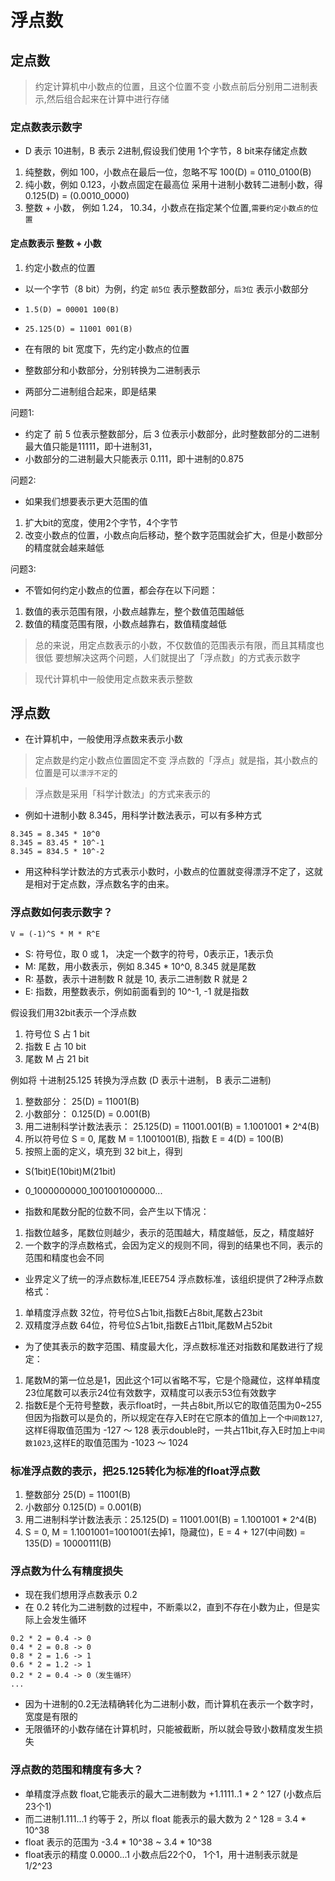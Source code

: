 # 浮点数

## 定点数

> 约定计算机中小数点的位置，且这个位置不变
> 小数点前后分别用二进制表示,然后组合起来在计算中进行存储

### 定点数表示数字

- D 表示 10进制，B 表示 2进制,假设我们使用 1个字节，8 bit来存储定点数

1. 纯整数，例如 100，小数点在最后一位，忽略不写
   100(D) = 0110_0100(B)
2. 纯小数，例如 0.123，小数点固定在最高位
   采用十进制小数转二进制小数，得 0.125(D) = (0.0010_0000)
3. 整数 + 小数， 例如 1.24， 10.34，小数点在指定某个位置,`需要约定小数点的位置`

#### 定点数表示 整数 + 小数

1. 约定小数点的位置
- 以一个字节（8 bit）为例，约定 `前5位` 表示整数部分，`后3位` 表示小数部分
- `1.5(D) = 00001 100(B)`
- `25.125(D) = 11001 001(B)`

- 在有限的 bit 宽度下，先约定小数点的位置
- 整数部分和小数部分，分别转换为二进制表示
- 两部分二进制组合起来，即是结果

问题1:
- 约定了 前 5 位表示整数部分，后 3 位表示小数部分，此时整数部分的二进制最大值只能是11111，即十进制31，
- 小数部分的二进制最大只能表示 0.111，即十进制的0.875

问题2:
- 如果我们想要表示更大范围的值
1. 扩大bit的宽度，使用2个字节，4个字节
2. 改变小数点的位置，小数点向后移动，整个数字范围就会扩大，但是小数部分的精度就会越来越低

问题3:
- 不管如何约定小数点的位置，都会存在以下问题：
1. 数值的表示范围有限，小数点越靠左，整个数值范围越低
2. 数值的精度范围有限，小数点越靠右，数值精度越低

> 总的来说，用定点数表示的小数，不仅数值的范围表示有限，而且其精度也很低
> 要想解决这两个问题，人们就提出了「浮点数」的方式表示数字

> 现代计算机中一般使用定点数来表示整数

## 浮点数

- 在计算机中，一般使用浮点数来表示小数

> 定点数是约定小数点位置固定不变
> 浮点数的「浮点」就是指，其小数点的位置是可以`漂浮不定`的

> 浮点数是采用「科学计数法」的方式来表示的

- 例如十进制小数 8.345，用科学计数法表示，可以有多种方式

```
8.345 = 8.345 * 10^0
8.345 = 83.45 * 10^-1
8.345 = 834.5 * 10^-2
```

- 用这种科学计数法的方式表示小数时，小数点的位置就变得漂浮不定了，这就是相对于定点数，浮点数名字的由来。

### 浮点数如何表示数字？

`V = (-1)^S * M * R^E`

- S: 符号位，取 0 或 1， 决定一个数字的符号，0表示正，1表示负
- M: 尾数，用小数表示，例如 8.345 * 10^0, 8.345 就是尾数
- R: 基数，表示十进制数 R 就是 10, 表示二进制数 R 就是 2
- E: 指数，用整数表示，例如前面看到的 10^-1, -1 就是指数

假设我们用32bit表示一个浮点数
1. 符号位 S 占 1 bit
2. 指数 E 占 10 bit
3. 尾数 M 占 21 bit

例如将 十进制25.125 转换为浮点数 (D 表示十进制， B 表示二进制)
1. 整数部分： 25(D) = 11001(B)
2. 小数部分： 0.125(D) = 0.001(B)
3. 用二进制科学计数法表示： 25.125(D) = 11001.001(B) = 1.1001001 * 2^4(B)
4. 所以符号位 S = 0, 尾数 M = 1.1001001(B), 指数 E = 4(D) = 100(B)
5. 按照上面的定义，填充到 32 bit上，得到
- S(1bit)E(10bit)M(21bit)
- 0_1000000000_1001001000000...

- 指数和尾数分配的位数不同，会产生以下情况：
1. 指数位越多，尾数位则越少，表示的范围越大，精度越低，反之，精度越好
2. 一个数字的浮点数格式，会因为定义的规则不同，得到的结果也不同，表示的范围和精度也会不同

- 业界定义了统一的浮点数标准,IEEE754 浮点数标准，该组织提供了2种浮点数格式：
1. 单精度浮点数 32位，符号位S占1bit,指数E占8bit,尾数占23bit
2. 双精度浮点数 64位，符号位S占1bit,指数E占11bit,尾数M占52bit

- 为了使其表示的数字范围、精度最大化，浮点数标准还对指数和尾数进行了规定：
1. 尾数M的第一位总是1，因此这个1可以省略不写，它是个隐藏位，这样单精度23位尾数可以表示24位有效数字，双精度可以表示53位有效数字
2. 指数E是个无符号整数，表示float时，一共占8bit,所以它的取值范围为0~255
   但因为指数可以是负的，所以规定在存入E时在它原本的值加上一个`中间数127`,这样E得取值范围为 -127 ～ 128
   表示double时，一共占11bit,存入E时加上`中间数1023`,这样E的取值范围为 -1023 ～ 1024

### 标准浮点数的表示，把25.125转化为标准的float浮点数
1. 整数部分 25(D) = 11001(B)
2. 小数部分 0.125(D) = 0.001(B)
3. 用二进制科学计数法表示：25.125(D) = 11001.001(B) = 1.1001001 * 2^4(B)
4. S = 0, M = 1.1001001=1001001(去掉1，隐藏位)，E = 4 + 127(中间数) = 135(D) = 10000111(B)

### 浮点数为什么有精度损失

- 现在我们想用浮点数表示 0.2
- 在 0.2 转化为二进制数的过程中，不断乘以2，直到不存在小数为止，但是实际上会发生循环

```
0.2 * 2 = 0.4 -> 0
0.4 * 2 = 0.8 -> 0
0.8 * 2 = 1.6 -> 1
0.6 * 2 = 1.2 -> 1
0.2 * 2 = 0.4 -> 0（发生循环）
...
```

- 因为十进制的0.2无法精确转化为二进制小数，而计算机在表示一个数字时，宽度是有限的
- 无限循环的小数存储在计算机时，只能被截断，所以就会导致小数精度发生损失

### 浮点数的范围和精度有多大？

- 单精度浮点数 float,它能表示的最大二进制数为 +1.1111..1 * 2 ^ 127 (小数点后23个1)
- 而二进制1.111...1 约等于 2，所以 float 能表示的最大数为 2 ^ 128 = 3.4 * 10^38
- float 表示的范围为 -3.4 * 10^38 ~ 3.4 * 10^38
- float表示的精度 0.0000...1 小数点后22个0， 1个1，用十进制表示就是 1/2^23
